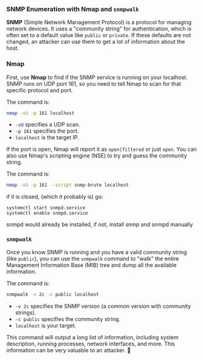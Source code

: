 ### SNMP Enumeration with Nmap and `snmpwalk`

**SNMP** (Simple Network Management Protocol) is a protocol for managing network devices. It uses a "community string" for authentication, which is often set to a default value like `public` or `private`. If these defaults are not changed, an attacker can use them to get a lot of information about the host.

### Nmap

First, use **Nmap** to find if the SNMP service is running on your localhost. SNMP runs on UDP port 161, so you need to tell Nmap to scan for that specific protocol and port.

The command is:

```bash
nmap -sU -p 161 localhost
```

  * `-sU` specifies a UDP scan.
  * `-p 161` specifies the port.
  * `localhost` is the target IP.

If the port is open, Nmap will report it as `open|filtered` or just `open`. You can also use Nmap's scripting engine (NSE) to try and guess the community string.

The command is:

```bash
nmap -sU -p 161 --script snmp-brute localhost
```

if it is closed, (which it probably is) go:
```
systemctl start snmpd.service
systemctl enable snmpd.service
```
snmpd would already be installed, if not, install snmp and snmpd manually

### `snmpwalk`

Once you know SNMP is running and you have a valid community string (like `public`), you can use the `snmpwalk` command to "walk" the entire Management Information Base (MIB) tree and dump all the available information.

The command is:

```bash
snmpwalk -v 2c -c public localhost
```

  * `-v 2c` specifies the SNMP version (a common version with community strings).
  * `-c public` specifies the community string.
  * `localhost` is your target.

This command will output a long list of information, including system description, running processes, network interfaces, and more. This information can be very valuable to an attacker. 🦝
